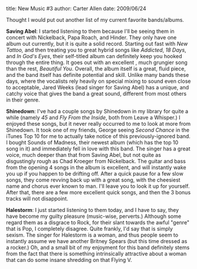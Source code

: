 title: New Music #3
author: Carter Allen
date: 2009/06/24



Thought I would put out another list of my current favorite bands/albums.

<strong>Saving Abel</strong>: I started listening to them because I'll be seeing them in concert with Nickelback, Papa Roach, and Hinder. They only have one album out currently, but it is quite a solid record. Starting out fast with <em>New Tattoo, </em>and then treating you to great hybrid songs like <em>Addicted</em>, <em>18 Days</em>, and <em>In God's Eyes</em>, their self-titled album can definitely keep you hooked through the entire thing. It goes out with an excellent , much grungier song than the rest, <em>Beautiful You</em>. Overall, the album itself is a great, fluid piece, and the band itself has definite potential and skill. Unlike many bands these days, where the vocalists rely heavily on special mixing to sound even close to acceptable, Jared Weeks (lead singer for Saving Abel) has a unique, and catchy voice that gives the band a great sound, different from most others in their genre.

<strong>Shinedown</strong>: I've had a couple songs by Shinedown in my library for quite a while (namely <em>45 </em>and <em>Fly From the Inside</em>, both from Leave a Whisper.) I enjoyed these songs, but it never really occurred to me to look at more from Shinedown. It took one of my friends, George seeing <em>Second Chance</em> in the iTunes Top 10 for me to actually take notice of this previously-ignored band. I bought Sounds of Madness, their newest album (which has the top 10 song in it) and immediately fell in love with this band. The singer has a great voice, much deeper than that from Saving Abel, but not quite as disgustingly rough as Chad Kroeger from Nickelback. The guitar and bass from the opening 4 songs in the album is excellent, and will instantly wake you up if you happen to be drifting off. After a quick pause for a few slow songs, they come revving back up with a great song, with the cheesiest name and chorus ever known to man. I'll leave you to look it up for yourself. After that, there are a few more excellent quick songs, and then the 3 bonus tracks will not disappoint.

<strong>Halestorm</strong>: I just started listening to them today, and I have to say, they have become my guilty pleasure (music-wise, perverts.) Although some regard them as a disgrace to Rock, for their slant towards the awful "genre" that is Pop, I completely disagree. Quite frankly, I'd say that is simply sexism. The singer for Halestorm is a woman, and thus people seem to instantly assume we have another Britney Spears (but this time dressed as a rocker.) Oh, and a small bit of my enjoyment for this band definitely stems from the fact that there is something intrinsically attractive about a woman that can do some insane shredding on that Flying V.
